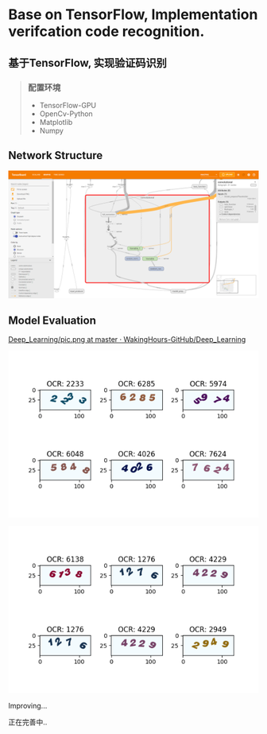# Base on TensorFlow, Implementation verifcation code recognition.

## 基于TensorFlow, 实现验证码识别

> ###  配置环境
>
> - TensorFlow-GPU
> - OpenCv-Python
> - Matplotlib
> - Numpy

## Network Structure





![img](https://raw.githubusercontent.com/WakingHours-GitHub/Deep_Learning/master/LibraryPictureCode/result/Snipaste_2022-03-24_13-24-44.png)

## Model Evaluation

[Deep_Learning/pic.png at master · WakingHours-GitHub/Deep_Learning](https://github.com/WakingHours-GitHub/Deep_Learning/blob/master/LibraryPictureCode/CNN/pic.png)



![img](https://raw.githubusercontent.com/WakingHours-GitHub/Deep_Learning/master/LibraryPictureCode/CNN/pic.png)

![img](https://raw.githubusercontent.com/WakingHours-GitHub/Deep_Learning/master/LibraryPictureCode/result/pic.png)

Improving...

正在完善中..